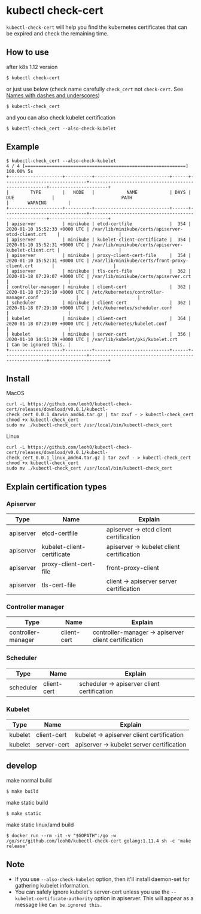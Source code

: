 # kubectl check-cert

`kubectl-check-cert` will help you find the kubernetes certificates that can be expired and check the remaining time.

## How to use

after k8s 1.12 version

    $ kubectl check-cert

or just use below (check name carefully `check_cert` not `check-cert`. See [Names with dashes and underscores](https://kubernetes.io/docs/tasks/extend-kubectl/kubectl-plugins/#names-with-dashes-and-underscores))

    $ kubectl-check_cert

and you can also check kubelet certification

    $ kubectl-check_cert --also-check-kubelet

## Example

    $ kubectl-check_cert --also-check-kubelet
    4 / 4 [============================================================] 100.00% 5s
    +--------------------+----------+----------------------------+------+-------------------------------+------------------------------------------------------+----------------------+
    |        TYPE        |   NODE   |            NAME            | DAYS |              DUE              |                         PATH                         |       WARNING        |
    +--------------------+----------+----------------------------+------+-------------------------------+------------------------------------------------------+----------------------+
    | apiserver          | minikube | etcd-certfile              |  354 | 2020-01-10 15:52:33 +0000 UTC | /var/lib/minikube/certs/apiserver-etcd-client.crt    |                      |
    | apiserver          | minikube | kubelet-client-certificate |  354 | 2020-01-10 15:52:31 +0000 UTC | /var/lib/minikube/certs/apiserver-kubelet-client.crt |                      |
    | apiserver          | minikube | proxy-client-cert-file     |  354 | 2020-01-10 15:52:31 +0000 UTC | /var/lib/minikube/certs/front-proxy-client.crt       |                      |
    | apiserver          | minikube | tls-cert-file              |  362 | 2020-01-18 07:29:07 +0000 UTC | /var/lib/minikube/certs/apiserver.crt                |                      |
    | controller-manager | minikube | client-cert                |  362 | 2020-01-18 07:29:10 +0000 UTC | /etc/kubernetes/controller-manager.conf              |                      |
    | scheduler          | minikube | client-cert                |  362 | 2020-01-18 07:29:10 +0000 UTC | /etc/kubernetes/scheduler.conf                       |                      |
    | kubelet            | minikube | client-cert                |  364 | 2020-01-18 07:29:09 +0000 UTC | /etc/kubernetes/kubelet.conf                         |                      |
    | kubelet            | minikube | server-cert                |  356 | 2020-01-10 14:51:39 +0000 UTC | /var/lib/kubelet/pki/kubelet.crt                     | Can be ignored this. |
    +--------------------+----------+----------------------------+------+-------------------------------+------------------------------------------------------+----------------------+

## Install

MacOS

    curl -L https://github.com/leoh0/kubectl-check-cert/releases/download/v0.0.1/kubectl-check_cert_0.0.1_darwin_amd64.tar.gz | tar zxvf - > kubectl-check_cert
    chmod +x kubectl-check_cert
    sudo mv ./kubectl-check_cert /usr/local/bin/kubectl-check_cert

Linux

    curl -L https://github.com/leoh0/kubectl-check-cert/releases/download/v0.0.1/kubectl-check_cert_0.0.1_linux_amd64.tar.gz | tar zxvf - > kubectl-check_cert
    chmod +x kubectl-check_cert
    sudo mv ./kubectl-check_cert /usr/local/bin/kubectl-check_cert

## Explain certification types

### Apiserver

|Type|Name|Explain|
|---------|---|---|
|apiserver|etcd-certfile|apiserver -> etcd client certification|
|apiserver|kubelet-client-certificate|apiserver -> kubelet client certification|
|apiserver|proxy-client-cert-file|front-proxy-client|
|apiserver|tls-cert-file|client -> apiserver server certification|

### Controller manager

|Type|Name|Explain|
|---------|---|---|
|controller-manager|client-cert|controller-manager -> apiserver client certification|

### Scheduler

|Type|Name|Explain|
|---------|---|---|
|scheduler|client-cert| scheduler -> apiserver client certification|

### Kubelet

|Type|Name|Explain|
|---------|---|---|
|kubelet|client-cert| kubelet -> apiserver client certification|
|kubelet|server-cert| apiserver -> kubelet server certification|

## develop

make normal build

    $ make build


make static build

    $ make static

make static linux/amd build

    $ docker run --rm -it -v "$GOPATH":/go -w /go/src/github.com/leoh0/kubectl-check-cert golang:1.11.4 sh -c 'make release'

## Note

* If you use `--also-check-kubelet` option, then it'll install daemon-set for gathering kubelet information.
* You can safely ignore kubelet's server-cert unless you use the `--kubelet-certificate-authority` option in apiserver. This will appear as a message like `Can be ignored this.`
